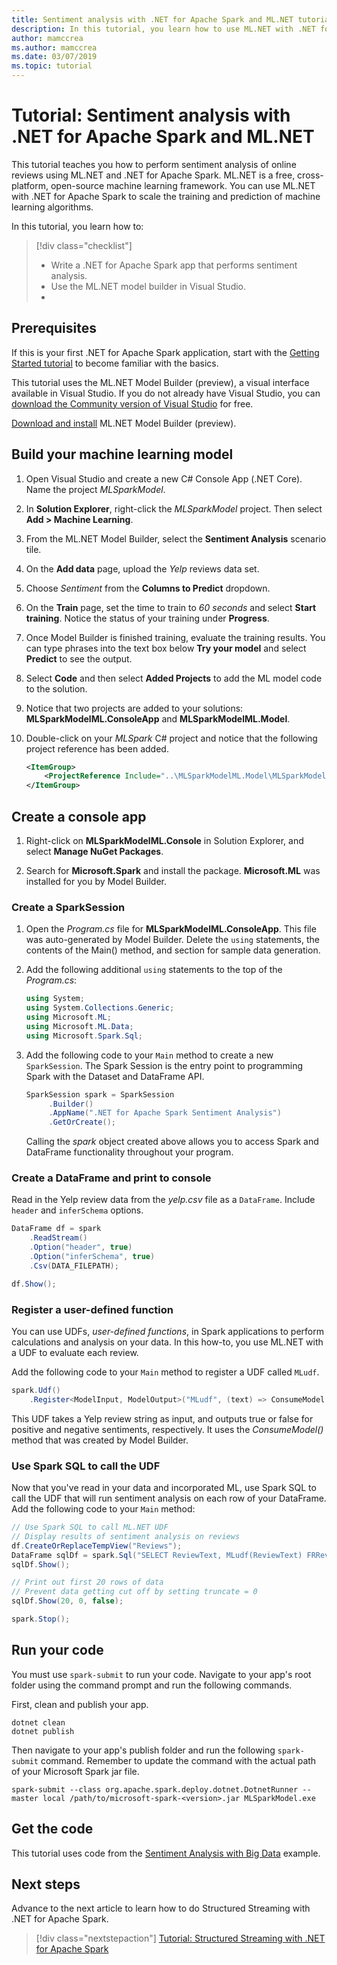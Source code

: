 ```yaml
---
title: Sentiment analysis with .NET for Apache Spark and ML.NET tutorial
description: In this tutorial, you learn how to use ML.NET with .NET for Apache Spark for sentiment analysis.
author: mamccrea
ms.author: mamccrea
ms.date: 03/07/2019
ms.topic: tutorial
---
```


# Tutorial: Sentiment analysis with .NET for Apache Spark and ML.NET

This tutorial teaches you how to perform sentiment analysis of online reviews using ML.NET and .NET for Apache Spark. ML.NET is a free, cross-platform, open-source machine learning framework. You can use ML.NET with .NET for Apache Spark to scale the training and prediction of machine learning algorithms.

In this tutorial, you learn how to:

> [!div class="checklist"]
>
> * Write a .NET for Apache Spark app that performs sentiment analysis.
> * Use the ML.NET model builder in Visual Studio.
> * 

## Prerequisites

If this is your first .NET for Apache Spark application, start with the [Getting Started tutorial](get-started.md) to become familiar with the basics.

This tutorial uses the ML.NET Model Builder (preview), a visual interface available in Visual Studio. If you do not already have Visual Studio, you can [download the Community version of Visual Studio](https://visualstudio.microsoft.com/downloads/) for free.

[Download and install](https://marketplace.visualstudio.com/items?itemName=MLNET.07) ML.NET Model Builder (preview).

## Build your machine learning model

1. Open Visual Studio and create a new C# Console App (.NET Core). Name the project *MLSparkModel*.

1. In **Solution Explorer**, right-click the *MLSparkModel* project. Then select **Add > Machine Learning**.

1. From the ML.NET Model Builder, select the **Sentiment Analysis** scenario tile.

1. On the **Add data** page, upload the *Yelp* reviews data set. 

1. Choose *Sentiment* from the **Columns to Predict** dropdown.

1. On the **Train** page, set the time to train to *60 seconds* and select **Start training**. Notice the status of your training under **Progress**.

1. Once Model Builder is finished training, evaluate the training results. You can type phrases into the text box below **Try your model** and select **Predict** to see the output.

1. Select **Code** and then select **Added Projects** to add the ML model code to the solution.

1. Notice that two projects are added to your solutions: **MLSparkModelML.ConsoleApp** and **MLSparkModelML.Model**.

1. Double-click on your *MLSpark* C# project and notice that the following project reference has been added.

   ```xml
   <ItemGroup>
       <ProjectReference Include="..\MLSparkModelML.Model\MLSparkModelML.Model.csproj" />
   </ItemGroup>
   ```

## Create a console app

1. Right-click on **MLSparkModelML.Console** in Solution Explorer, and select **Manage NuGet Packages**.

1. Search for **Microsoft.Spark** and install the package. **Microsoft.ML** was installed for you by Model Builder.

### Create a SparkSession

1. Open the *Program.cs* file for **MLSparkModelML.ConsoleApp**. This file was auto-generated by Model Builder. Delete the `using` statements, the contents of the Main() method, and section for sample data generation.

1. Add the following additional `using` statements to the top of the *Program.cs*:

   ```csharp
   using System;
   using System.Collections.Generic;
   using Microsoft.ML;
   using Microsoft.ML.Data;
   using Microsoft.Spark.Sql;
   ```

1. Add the following code to your `Main` method to create a new `SparkSession`. The Spark Session is the entry point to programming Spark with the Dataset and DataFrame API.

   ```csharp
   SparkSession spark = SparkSession
        .Builder()
        .AppName(".NET for Apache Spark Sentiment Analysis")
        .GetOrCreate();
   ```

   Calling the *spark* object created above allows you to access Spark and DataFrame functionality throughout your program.

### Create a DataFrame and print to console

Read in the Yelp review data from the *yelp.csv* file as a `DataFrame`. Include `header` and `inferSchema` options.

```csharp
DataFrame df = spark
    .ReadStream()
    .Option("header", true)
    .Option("inferSchema", true)
    .Csv(DATA_FILEPATH);

df.Show();
```

### Register a user-defined function

You can use UDFs, *user-defined functions*, in Spark applications to perform calculations and analysis on your data. In this how-to, you use ML.NET with a UDF to evaluate each review.

Add the following code to your `Main` method to register a UDF called `MLudf`. 

```csharp
spark.Udf()
    .Register<ModelInput, ModelOutput>("MLudf", (text) => ConsumeModel.Predict(text));
```

This UDF takes a Yelp review string as input, and outputs true or false for positive and negative sentiments, respectively. It uses the *ConsumeModel()* method that was created by Model Builder.

### Use Spark SQL to call the UDF

Now that you've read in your data and incorporated ML, use Spark SQL to call the UDF that will run sentiment analysis on each row of your DataFrame. Add the following code to your `Main` method:

```csharp
// Use Spark SQL to call ML.NET UDF
// Display results of sentiment analysis on reviews
df.CreateOrReplaceTempView("Reviews");
DataFrame sqlDf = spark.Sql("SELECT ReviewText, MLudf(ReviewText) FRReviews");
sqlDf.Show();

// Print out first 20 rows of data
// Prevent data getting cut off by setting truncate = 0
sqlDf.Show(20, 0, false);

spark.Stop();
```

## Run your code

You must use `spark-submit` to run your code. Navigate to your app's root folder using the command prompt and run the following commands.

First, clean and publish your app.

```dotnetcli
dotnet clean
dotnet publish
```

Then navigate to your app's publish folder and run the following `spark-submit` command. Remember to update the command with the actual path of your Microsoft Spark jar file.

```dotnetcli
spark-submit --class org.apache.spark.deploy.dotnet.DotnetRunner --master local /path/to/microsoft-spark-<version>.jar MLSparkModel.exe
```

## Get the code

This tutorial uses code from the [Sentiment Analysis with Big Data](https://github.com/dotnet/spark/tree/master/examples/Microsoft.Spark.CSharp.Examples/MachineLearning/Sentiment) example.

## Next steps

Advance to the next article to learn how to do Structured Streaming with .NET for Apache Spark.
> [!div class="nextstepaction"]
> [Tutorial: Structured Streaming with .NET for Apache Spark](streaming.md)
